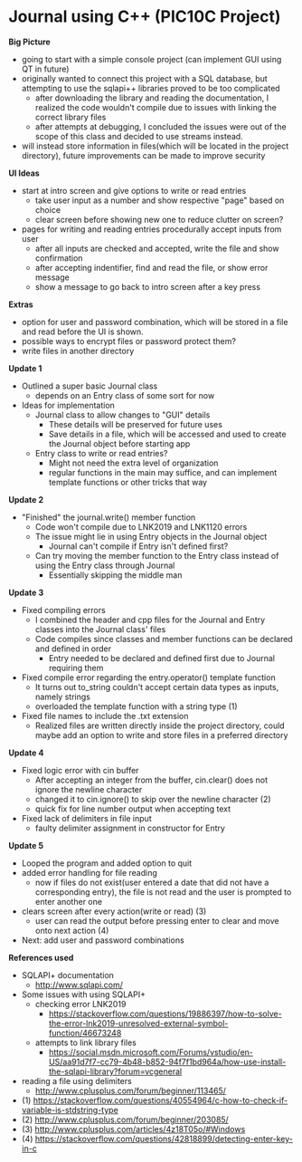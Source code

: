 # Journal using C++ (PIC10C Project)

__Big Picture__
* going to start with a simple console project (can implement GUI using QT in future)
* originally wanted to connect this project with a SQL database, but attempting to use the sqlapi++ libraries proved to be too complicated
  * after downloading the library and reading the documentation, I realized the code wouldn't compile due to issues with linking the correct library files
  * after attempts at debugging, I concluded the issues were out of the scope of this class and decided to use streams instead. 
* will instead store information in files(which will be located in the project directory), future improvements can be made to improve security

__UI Ideas__
* start at intro screen and give options to write or read entries
  * take user input as a number and show respective "page" based on choice 
  * clear screen before showing new one to reduce clutter on screen?
* pages for writing and reading entries procedurally accept inputs from user 
  * after all inputs are checked and accepted, write the file and show confirmation
  * after accepting indentifier, find and read the file, or show error message
  * show a message to go back to intro screen after a key press
  
__Extras__
* option for user and password combination, which will be stored in a file and read before the UI is shown. 
* possible ways to encrypt files or password protect them?
* write files in another directory

__Update 1__
* Outlined a super basic Journal class
  * depends on an Entry class of some sort for now
* Ideas for implementation
  * Journal class to allow changes to "GUI" details
    * These details will be preserved for future uses
    * Save details in a file, which will be accessed and used to create the Journal object before starting app
  * Entry class to write or read entries?
    * Might not need the extra level of organization 
    * regular functions in the main may suffice, and can implement template functions or other tricks that way
    
__Update 2__
* "Finished" the journal.write() member function
  * Code won't compile due to LNK2019 and LNK1120 errors
  * The issue might lie in using Entry objects in the Journal object
    * Journal can't compile if Entry isn't defined first?
  * Can try moving the member function to the Entry class instead of using the Entry class through Journal
    * Essentially skipping the middle man 
    
__Update 3__
* Fixed compiling errors
  * I combined the header and cpp files for the Journal and Entry classes into the Journal class' files
  * Code compiles since classes and member functions can be declared and defined in order
    * Entry needed to be declared and defined first due to Journal requiring them
* Fixed compile error regarding the entry.operator() template function
  * It turns out to_string couldn't accept certain data types as inputs, namely strings
  * overloaded the template function with a string type (1)
* Fixed file names to include the .txt extension 
  * Realized files are written directly inside the project directory, could maybe add an option to write and store files in a preferred directory
  
__Update 4__
* Fixed logic error with cin buffer
  * After accepting an integer from the buffer, cin.clear() does not ignore the newline character
  * changed it to cin.ignore() to skip over the newline character (2)
  * quick fix for line number output when accepting text
* Fixed lack of delimiters in file input
  * faulty delimiter assignment in constructor for Entry
  
__Update 5__ 
* Looped the program and added option to quit 
 * added error handling for file reading
   * now if files do not exist(user entered a date that did not have a corresponding entry), the file is not read and the user is prompted to enter another one
* clears screen after every action(write or read) (3)
  * user can read the output before pressing enter to clear and move onto next action (4)
* Next: add user and password combinations

__References used__
* SQLAPI+ documentation
  * http://www.sqlapi.com/
* Some issues with using SQLAPI+
  * checking error LNK2019
    * https://stackoverflow.com/questions/19886397/how-to-solve-the-error-lnk2019-unresolved-external-symbol-function/46673248
  * attempts to link library files
    * https://social.msdn.microsoft.com/Forums/vstudio/en-US/aa91d7f7-cc79-4b48-b852-94f7f1bd964a/how-use-install-the-sqlapi-library?forum=vcgeneral
* reading a file using delimiters
  * http://www.cplusplus.com/forum/beginner/113465/
* (1) https://stackoverflow.com/questions/40554964/c-how-to-check-if-variable-is-stdstring-type
* (2) http://www.cplusplus.com/forum/beginner/203085/
* (3) http://www.cplusplus.com/articles/4z18T05o/#Windows
* (4) https://stackoverflow.com/questions/42818899/detecting-enter-key-in-c
